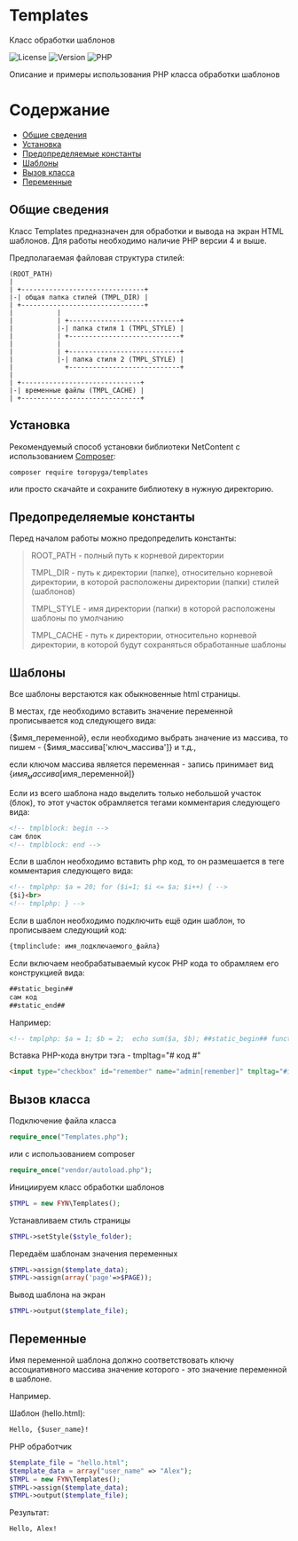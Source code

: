 # Templates
Класс обработки шаблонов

![License](https://img.shields.io/badge/license-MIT-brightgreen.svg)
![Version](https://img.shields.io/badge/version-v4.0.3-blue.svg)
![PHP](https://img.shields.io/badge/php-v5.5_--_v8-blueviolet.svg)

Описание и примеры использования PHP класса обработки шаблонов

# Содержание

- [Общие сведения](#общие-сведения)
- [Установка](#Установка)
- [Предопределяемые константы](#предопределяемые-константы)
- [Шаблоны](#шаблоны)
- [Вызов класса](#вызов-класса)
- [Переменные](#переменные)

## Общие сведения
Класс Templates предназначен для обработки и вывода на экран HTML шаблонов.
Для работы необходимо наличие PHP версии 4 и выше.

Предполагаемая файловая структура стилей:

```
(ROOT_PATH)
|
| +-------------------------------+
|-| общая папка стилей (TMPL_DIR) |
| +-------------------------------+
|           |
|           | +----------------------------+
|           |-| папка стиля 1 (TMPL_STYLE) |
|           | +----------------------------+
|           |
|           | +----------------------------+
|           |-| папка стиля 2 (TMPL_STYLE) |
|             +----------------------------+
|
| +------------------------------+
|-| временные файлы (TMPL_CACHE) |
| +------------------------------+
```

## Установка

Рекомендуемый способ установки библиотеки NetContent с использованием [Composer](http://getcomposer.org/):

```bash
composer require toropyga/templates
```
или просто скачайте и сохраните библиотеку в нужную директорию.

## Предопределяемые константы

Перед началом работы можно предопределить константы:
>ROOT_PATH - полный путь к корневой директории
>
>TMPL_DIR - путь к директории (папке), относительно корневой директории, в которой расположены директории (папки) стилей (шаблонов)
>
>TMPL_STYLE - имя директории (папки) в которой расположены шаблоны по умолчанию
>
>TMPL_CACHE - путь к директории, относительно корневой директории, в которой будут сохраняться обработанные шаблоны

## Шаблоны

Все шаблоны верстаются как обыкновенные html страницы.

В местах, где необходимо вставить значение переменной прописывается код следующего вида:

{$имя_переменной}, если необходимо выбрать значение из массива, то пишем - {$имя_массива['ключ_массива']} и т.д.,

если ключом массива является переменная - запись принимает вид {$имя_массива[$имя_переменной]}

Если из всего шаблона надо выделить только небольшой участок (блок), то этот участок обрамляется
тегами комментария следующего вида:
```html
<!-- tmplblock: begin -->
сам блок
<!-- tmplblock: end -->
```
Если в шаблон необходимо вставить php код, то он размешается в теге комментария
следующего вида:
```html
<!-- tmplphp: $a = 20; for ($i=1; $i <= $a; $i++) { -->
{$i}<br>
<!-- tmplphp: } -->
```
Если в шаблон необходимо подключить ещё один шаблон, то прописываем следующий код:
```html
{tmplinclude: имя_подключаемого_файла}
```
Если включаем необрабатываемый кусок PHP кода то обрамляем его конструкцией вида:
```html
##static_begin##
сам код
##static_end##
```
Например: 
```html
<!-- tmplphp: $a = 1; $b = 2;  echo sum($a, $b); ##static_begin## function sum($a, $b) { return ($a+$b); } ##static_end## -->
```
Вставка PHP-кода внутри тэга - tmpltag="# код #"
```html
<input type="checkbox" id="remember" name="admin[remember]" tmpltag="#if ($remember) {#" checked tmpltag="#}#" value="1" class="non">
```

## Вызов класса

Подключение файла класса
```php
require_once("Templates.php");
```
или с использованием composer
```php
require_once("vendor/autoload.php");
```
Инициируем класс обработки шаблонов
```php
$TMPL = new FYN\Templates();
```
Устанавливаем стиль страницы
```php
$TMPL->setStyle($style_folder);
```
Передаём шаблонам значения переменных
```php
$TMPL->assign($template_data);
$TMPL->assign(array('page'=>$PAGE));
```
Вывод шаблона на экран
```php
$TMPL->output($template_file);
```

## Переменные

Имя переменной шаблона должно соответствовать ключу ассоциативного массива значение которого - это значение переменной в шаблоне.

Например.

Шаблон (hello.html): 
```html
Hello, {$user_name}!
```
PHP обработчик
```php
$template_file = "hello.html";
$template_data = array("user_name" => "Alex");
$TMPL = new FYN\Templates();
$TMPL->assign($template_data);
$TMPL->output($template_file);
```
Результат:
```html
Hello, Alex!
```



